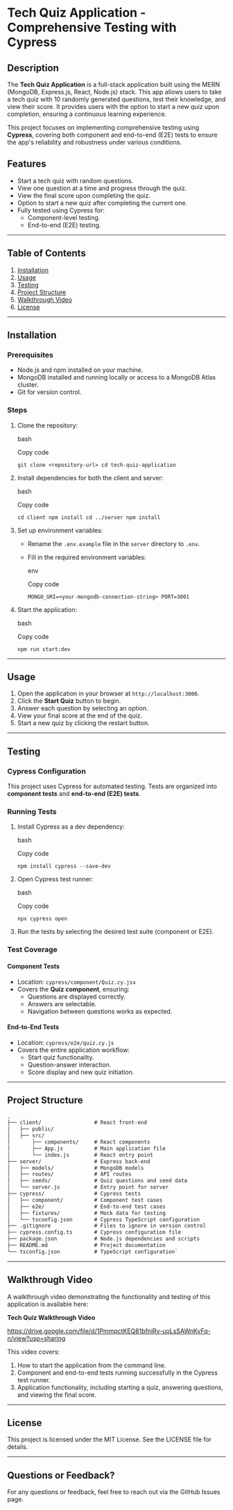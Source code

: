 Tech Quiz Application - Comprehensive Testing with Cypress
==========================================================

Description
-----------

The **Tech Quiz Application** is a full-stack application built using the MERN (MongoDB, Express.js, React, Node.js) stack. This app allows users to take a tech quiz with 10 randomly generated questions, test their knowledge, and view their score. It provides users with the option to start a new quiz upon completion, ensuring a continuous learning experience.

This project focuses on implementing comprehensive testing using **Cypress**, covering both component and end-to-end (E2E) tests to ensure the app's reliability and robustness under various conditions.

Features
--------

-   Start a tech quiz with random questions.
-   View one question at a time and progress through the quiz.
-   View the final score upon completing the quiz.
-   Option to start a new quiz after completing the current one.
-   Fully tested using Cypress for:
    -   Component-level testing.
    -   End-to-end (E2E) testing.

* * * * *

Table of Contents
-----------------

1.  [Installation](#installation)
2.  [Usage](#usage)
3.  [Testing](#testing)
4.  [Project Structure](#project-structure)
5.  [Walkthrough Video](#walkthrough-video)
6.  [License](#license)

* * * * *

Installation
------------

### Prerequisites

-   Node.js and npm installed on your machine.
-   MongoDB installed and running locally or access to a MongoDB Atlas cluster.
-   Git for version control.

### Steps

1.  Clone the repository:

    bash

    Copy code

    `git clone <repository-url>
    cd tech-quiz-application`

2.  Install dependencies for both the client and server:

    bash

    Copy code

    `cd client
    npm install
    cd ../server
    npm install`

3.  Set up environment variables:

    -   Rename the `.env.example` file in the `server` directory to `.env`.

    -   Fill in the required environment variables:

        env

        Copy code

        `MONGO_URI=<your-mongodb-connection-string>
        PORT=3001`

4.  Start the application:

    bash

    Copy code

    `npm run start:dev`

* * * * *

Usage
-----

1.  Open the application in your browser at `http://localhost:3000`.
2.  Click the **Start Quiz** button to begin.
3.  Answer each question by selecting an option.
4.  View your final score at the end of the quiz.
5.  Start a new quiz by clicking the restart button.

* * * * *

Testing
-------

### Cypress Configuration

This project uses Cypress for automated testing. Tests are organized into **component tests** and **end-to-end (E2E) tests**.

### Running Tests

1.  Install Cypress as a dev dependency:

    bash

    Copy code

    `npm install cypress --save-dev`

2.  Open Cypress test runner:

    bash

    Copy code

    `npx cypress open`

3.  Run the tests by selecting the desired test suite (component or E2E).

### Test Coverage

#### Component Tests

-   Location: `cypress/component/Quiz.cy.jsx`
-   Covers the **Quiz component**, ensuring:
    -   Questions are displayed correctly.
    -   Answers are selectable.
    -   Navigation between questions works as expected.

#### End-to-End Tests

-   Location: `cypress/e2e/quiz.cy.js`
-   Covers the entire application workflow:
    -   Start quiz functionality.
    -   Question-answer interaction.
    -   Score display and new quiz initiation.

* * * * *

Project Structure
-----------------
```md
.
├── client/                 # React front-end
│   ├── public/
│   ├── src/
│       ├── components/     # React components
│       ├── App.js          # Main application file
│       └── index.js        # React entry point
├── server/                 # Express back-end
│   ├── models/             # MongoDB models
│   ├── routes/             # API routes
│   ├── seeds/              # Quiz questions and seed data
│   └── server.js           # Entry point for server
├── cypress/                # Cypress tests
│   ├── component/          # Component test cases
│   ├── e2e/                # End-to-end test cases
│   ├── fixtures/           # Mock data for testing
│   └── tsconfig.json       # Cypress TypeScript configuration
├── .gitignore              # Files to ignore in version control
├── cypress.config.ts       # Cypress configuration file
├── package.json            # Node.js dependencies and scripts
├── README.md               # Project documentation
└── tsconfig.json           # TypeScript configuration`
```
* * * * *

Walkthrough Video
-----------------

A walkthrough video demonstrating the functionality and testing of this application is available here:

**Tech Quiz Walkthrough Video**

https://drive.google.com/file/d/1PmmpctKEQ81bfniRv-uoLsSAWnKvFq-n/view?usp=sharing

This video covers:

1.  How to start the application from the command line.
2.  Component and end-to-end tests running successfully in the Cypress test runner.
3.  Application functionality, including starting a quiz, answering questions, and viewing the final score.

* * * * *

License
-------

This project is licensed under the MIT License. See the LICENSE file for details.

* * * * *

Questions or Feedback?
----------------------

For any questions or feedback, feel free to reach out via the GitHub Issues page.
